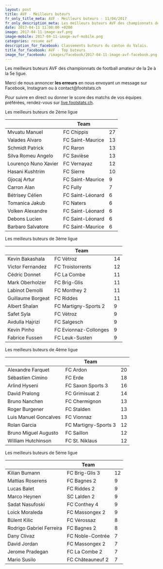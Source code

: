 ```yaml
---
layout: post
title: AVF - Meilleurs buteurs
fr_only_title_meta: AVF - Meilleurs buteurs - 11/04/2017
fr_only_description_meta: Les meilleurs buteurs AVF des championnats de football amateur de la 2e à la 5e ligue - 11/04/2017
date: 2017-04-11 11:00:00 +0200
image: 2017-04-11-image-avf.png
image-mobile: 2017-04-11-image-avf-mobile.png
categories: resume avf
description_for_facebook: Classements buteurs du canton du Valais.
title_for_facebook: AVF - Top buteurs
image_for_facebook: /images/facebook/2017-04-11-image-avf-facebook.png
---
```

<p>Les meilleurs buteurs AVF des championnats de football amateur de la 2e à la 5e ligue.</p>
<p>Merci de nous annoncer <b>les erreurs</b> en nous envoyant un message sur Facebook, Instagram ou à contact@footstats.ch</p>
<p>Pour suivre en direct ou donner le score des matchs de vos équipes préférées, rendez-vous sur <a href='http://live.footstats.ch'>live.footstats.ch</a>.</p>

<p>Les meilleurs buteurs de 2ème ligue</p><table class="table"><thead><tr><th><i class="fa fa-male"></i></th><th>Team</th><th><i class="fa fa-futbol-o"></i></th></tr></thead><tbody><tr><td>Mvuatu Manuel</td><td>FC Chippis</td><td>27</td></tr><tr><td>Valades Alvaro</td><td>FC Saint-Maurice</td><td>13</td></tr><tr><td>Schmidt Patrick</td><td>FC Raron</td><td>13</td></tr><tr><td>Silva Romeu Angelo</td><td>FC Savièse</td><td>13</td></tr><tr><td>Lourenço Nuno Xavier</td><td>FC Vernayaz</td><td>12</td></tr><tr><td>Hasani Kushtrim</td><td>FC Sierre</td><td>10</td></tr><tr><td>Gjocaj Artur</td><td>FC Saint-Maurice</td><td>9</td></tr><tr><td>Carron Alan</td><td>FC Fully</td><td>7</td></tr><tr><td>Bétrisey Célien</td><td>FC Saint-Léonard</td><td>6</td></tr><tr><td>Tomanica Jakub</td><td>FC Naters</td><td>6</td></tr><tr><td>Volken Alexandre</td><td>FC Saint-Léonard</td><td>6</td></tr><tr><td>Debons Lucien</td><td>FC Saint-Léonard</td><td>6</td></tr><tr><td>Barbaro Salvatore</td><td>FC Saint-Maurice</td><td>6</td></tr></tbody></table><p>Les meilleurs buteurs de 3ème ligue</p><table class="table"><thead><tr><th><i class="fa fa-male"></i></th><th>Team</th><th><i class="fa fa-futbol-o"></i></th></tr></thead><tbody><tr><td>Kevin Bakashala</td><td>FC Vétroz</td><td>14</td></tr><tr><td>Victor Fernandez</td><td>FC Troistorrents</td><td>12</td></tr><tr><td>Cédric Donnet</td><td>FC La Combe</td><td>11</td></tr><tr><td>Mark Oberholzer</td><td>FC Brig-Glis</td><td>11</td></tr><tr><td>Labinot Demolli</td><td>FC Monthey 2</td><td>11</td></tr><tr><td>Guillaume Borgeat</td><td>FC Riddes</td><td>11</td></tr><tr><td>Albert Shalan</td><td>FC Martigny-Sports 2</td><td>9</td></tr><tr><td>Safet Syla</td><td>FC Vétroz</td><td>9</td></tr><tr><td>Avdulla Hajrizi</td><td>FC Salgesch</td><td>9</td></tr><tr><td>Kevin Pinho</td><td>FC Evionnaz-Collonges</td><td>9</td></tr><tr><td>Fabrice Fussen</td><td>FC Leuk-Susten</td><td>9</td></tr></tbody></table><p>Les meilleurs buteurs de 4ème ligue</p><table class="table"><thead><tr><th><i class="fa fa-male"></i></th><th>Team</th><th><i class="fa fa-futbol-o"></i></th></tr></thead><tbody><tr><td>Alexandre Farquet</td><td>FC Ardon</td><td>20</td></tr><tr><td>Sébastien Cimino</td><td>FC Erde</td><td>18</td></tr><tr><td>Arlind Hyseni</td><td>FC Saxon Sports 3</td><td>16</td></tr><tr><td>David Pralong</td><td>FC Grimisuat 2</td><td>14</td></tr><tr><td>Bruno Nanchen</td><td>FC Chermignon</td><td>13</td></tr><tr><td>Roger Burgener</td><td>FC Stalden</td><td>13</td></tr><tr><td>Luis Manuel Goncalves</td><td>FC Vionnaz</td><td>13</td></tr><tr><td>Rolan Garcia</td><td>FC Martigny-Sports 3</td><td>12</td></tr><tr><td>Bruno Miguel Augusto</td><td>FC Saillon</td><td>12</td></tr><tr><td>William Hutchinson</td><td>FC St. Niklaus</td><td>12</td></tr></tbody></table><p>Les meilleurs buteurs de 5ème ligue</p><table class="table"><thead><tr><th><i class="fa fa-male"></i></th><th>Team</th><th><i class="fa fa-futbol-o"></i></th></tr></thead><tbody><tr><td>Kilian Bumann</td><td>FC Brig-Glis 3</td><td>12</td></tr><tr><td>Mattias Roserens</td><td>FC Bagnes 2</td><td>9</td></tr><tr><td>Lucas Balet</td><td>FC Riddes 2</td><td>9</td></tr><tr><td>Marco Heynen</td><td>SC Lalden 2</td><td>9</td></tr><tr><td>Sadat Nasufoski</td><td>FC Conthey 4</td><td>9</td></tr><tr><td>Loick Moraleda</td><td>FC Massongex 2</td><td>9</td></tr><tr><td>Bülent Kilic</td><td>FC Vérossaz</td><td>8</td></tr><tr><td>Rodrigo Gabriel Ferreira</td><td>FC Bagnes 2</td><td>8</td></tr><tr><td>Dany Clivaz</td><td>FC Noble-Contrée</td><td>7</td></tr><tr><td>David Jordan</td><td>FC Massongex 2</td><td>7</td></tr><tr><td>Jerome Pradegan</td><td>FC La Combe 2</td><td>7</td></tr><tr><td>Mario Susilo</td><td>FC Châteauneuf 2</td><td>7</td></tr></tbody></table>